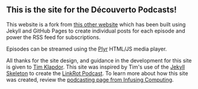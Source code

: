 ## This is the site for the **Découverto Podcasts**!


This website is a fork from [this other website](https://wiobyrne.github.io/infusing-computing-pod/index.html) which has been built using Jekyll and GitHub Pages to create individual posts for each episode and power the RSS feed for subscriptions. 

Episodes can be streamed using the [Plyr](https://github.com/Selz/plyr) HTML/JS media player.

All thanks for the site design, and guidance in the development for this site is given to [Tim Klapdor](https://timklapdor.com/). This site was inspired by Tim's use of the [Jekyll Skeleton](https://github.com/timklapdor/jekyll-skeleton) to create the [LinkRot Podcast](https://github.com/timklapdor/link-rot).
To learn more about how this site was created, review the [podcasting page from Infusing Computing](https://wiobyrne.github.io/infusing-computing-pod/podcast.html).  

